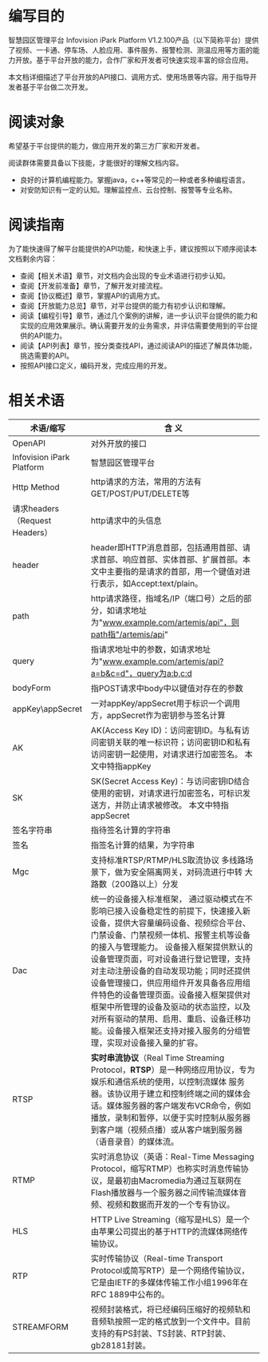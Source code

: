 # 编写目的

智慧园区管理平台 Infovision iPark Platform V1.2.100产品（以下简称平台）提供了视频、一卡通、停车场、人脸应用、事件服务、报警检测、测温应用等方面的能力开放。基于平台开放的能力，合作厂家和开发者可快速实现丰富的综合应用。

本文档详细描述了平台开放的API接口、调用方式、使用场景等内容。用于指导开发者基于平台做二次开发。

# 阅读对象

希望基于平台提供的能力，做应用开发的第三方厂家和开发者。

阅读群体需要具备以下技能，才能很好的理解文档内容。

- 良好的计算机编程能力。掌握java，c++等常见的一种或者多种编程语言。
- 对安防知识有一定的认知。理解监控点、云台控制、报警等专业名称。

# 阅读指南
为了能快速得了解平台能提供的API功能，和快速上手，建议按照以下顺序阅读本文档剩余内容：

- 查阅【相关术语】章节，对文档内会出现的专业术语进行初步认知。
- 查阅【开发前准备】章节，了解开发对接流程。
- 查阅【协议概述】章节，掌握API的调用方式。
- 查阅【开放能力总览】章节，对平台提供的能力有初步认识和理解。
- 阅读【编程引导】章节，通过几个案例的讲解，进一步认识平台提供的能力和实现的应用效果展示。确认需要开发的业务需求，并评估需要使用到的平台提供的API能力。
- 阅读【API列表】章节，按分类查找API，通过阅读API的描述了解具体功能，挑选需要的API。
- 按照API接口定义，编码开发，完成应用的开发。


# 相关术语

| 术语/缩写                      | 含 义                                      |
| -------------------------- | ---------------------------------------- |
| OpenAPI                    | 对外开放的接口                                  |
| Infovision iPark Platform             | 智慧园区管理平台                                 |
| Http Method                | http请求的方法，常用的方法有GET/POST/PUT/DELETE等     |
| 请求headers（Request Headers） | http请求中的头信息                              |
| header                     | header即HTTP消息首部，包括通用首部、请求首部、响应首部、实体首部、扩展首部。本文中主要指的是请求的首部，用一个键值对进行表示，如Accept:text/plain。|
| path                       | http请求路径，指域名/IP（端口号）之后的部分，如请求地址为"www.example.com/artemis/api"，则path指"/artemis/api" |
| query                      | 指请求地址中的参数，如请求地址为"www.example.com/artemis/api?a=b&c=d"，query为a:b,c:d |
| bodyForm                   | 指POST请求中body中以键值对存在的参数                   |
| appKey\\appSecret          | 一对appKey/appSecret用于标识一个调用方，appSecret作为密钥参与签名计算 |
| AK                         | AK(Access Key ID)：访问密钥ID。与私有访问密钥关联的唯一标识符；访问密钥ID和私有访问密钥一起使用，对请求进行加密签名。 本文中特指appKey |
| SK                         | SK(Secret Access Key)：与访问密钥ID结合使用的密钥，对请求进行加密签名，可标识发送方，并防止请求被修改。 本文中特指appSecret |
| 签名字符串                      | 指待签名计算的字符串                               |
| 签名                         | 指签名计算的结果，为字符串                            |
| Mgc                        | 支持标准RTSP/RTMP/HLS取流协议 多线路场景下，做为安全隔离网关，对码流进行中转 大路数（200路以上）分发 |
| Dac                        | 统一的设备接入标准框架， 通过驱动模式在不影响已接入设备稳定性的前提下，快速接入新设备，提供大容量编码设备、视频综合平台、门禁设备、门禁视频一体机、报警主机等设备的接入与管理能力。 设备接入框架提供默认的设备管理页面，可对设备进行登记管理，支持对主动注册设备的自动发现功能；同时还提供设备管理接口，供应用组件开发具备各应用组件特色的设备管理页面。设备接入框架提供对框架中所管理的设备及驱动的状态监控，以及对所有驱动的禁用、启用、重启、设备迁移功能。设备接入框架还支持对接入服务的分组管理，实现对设备接入量的扩容。 |
| RTSP                       | **实时串流协议**（Real Time Streaming Protocol，**RTSP**）是一种网络应用协议，专为娱乐和通信系统的使用，以控制流媒体 服务器。该协议用于建立和控制终端之间的媒体会话。媒体服务器的客户端发布VCR命令，例如播放，录制和暂停，以便于实时控制从服务器到客户端（视频点播）或从客户端到服务器（语音录音）的媒体流。 |
| RTMP                       | 实时消息协议（英语：Real-Time Messaging Protocol，缩写RTMP）也称实时消息传输协议，是最初由Macromedia为通过互联网在Flash播放器与一个服务器之间传输流媒体音频、视频和数据而开发的一个专有协议。 |
| HLS                        | HTTP Live Streaming（缩写是HLS）是一个由苹果公司提出的基于HTTP的流媒体网络传输协议。 |
| RTP                        | 实时传输协议（Real-time Transport Protocol或简写RTP）是一个网络传输协议，它是由IETF的多媒体传输工作小组1996年在RFC 1889中公布的。 |
| STREAMFORM                 | 视频封装格式，将已经编码压缩好的视频轨和音频轨按照一定的格式放到一个文件中。目前支持的有PS封装、TS封装、RTP封装、gb28181封装。 |


